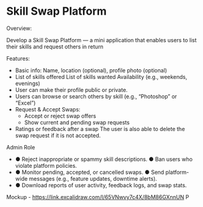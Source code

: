 # Skill Swap Platform 

Overview: 

Develop a Skill Swap Platform — a mini application that enables users to list their skills and request others in return 

Features: 
- Basic info: Name, location (optional), profile photo (optional) 
- List of skills offered List of skills wanted Availability (e.g., weekends, evenings) 
- User can make their profile public or private. 
- Users can browse or search others by skill (e.g., “Photoshop” or “Excel”) 
- Request & Accept Swaps: 
  -  Accept or reject swap offers 
  -   Show current and pending swap requests 
- Ratings or feedback after a swap The user is also able to delete the swap request if it is not accepted. 

Admin Role 

- ● Reject inappropriate or spammy skill descriptions. ● Ban users who violate platform policies. 
- ● Monitor pending, accepted, or cancelled swaps. ● Send platform-wide messages (e.g., feature updates, downtime alerts). 
- ● Download reports of user activity, feedback logs, and swap stats. 

Mockup - https://link.excalidraw.com/l/65VNwvy7c4X/8bM86GXnnUN P